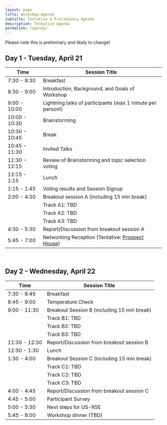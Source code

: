 ```yaml
---
layout: page
title: Workshop Agenda
subtitle: Tentative & Preliminary Agenda
description: Tentative Agenda
permalink: /agenda/
---
```


Please note this is preliminary and likely to change!

## Day 1 - Tuesday, April 21


| Time | Session Title |
| ------ | ----- |
| 7:30 - 8:30 |  Breakfast |
| 8:30 - 9:00 | Introduction, Background, and Goals of Workshop |
| 9:00 - 10:00 | Lightning talks of participants (max 1 minute per person!)  |
| 10:00 - 10:30 | Brainstorming |
| 10:30 - 10:45 | Break |
| 10:45 - 11:30 | Invited Talks |
| 11:30 - 12:15 | Review of Brainstorming and topic selection voting |
| 12:15  - 1:15 | Lunch |
| 1:15 - 1:45 | Voting results and Session Signup |
| 2:00 - 4:30 | Breakout session A (including 15 min break) |
|             |  Track A1: TBD |
|             |  Track A2: TBD |
|             |  Track A3: TBD |
| 4:30 - 5:30 | Report/Discussion from breakout session A |
| 5:45 - 7:00 | Networking Reception (Tentative: [Prospect House](https://www.princeton.edu/prospecthouse/index.html)) |

<br>

## Day 2 - Wednesday, April 22

| Time | Session Title |
| ------ | ----- |
| 7:30 - 8:45 |  Breakfast |
| 8:45 - 9:00 | Temperature Check |
| 9:00 - 11:30  | Breakout Session B (including 15 min break) |
|             |  Track B1: TBD |
|             |  Track B2: TBD |
|             |  Track B3: TBD |
| 11:30 - 12:30 | Report/Discussion from breakout session B |
| 12:30 - 1:30 | Lunch |
| 1:30 - 4:00| Breakout Session C (including 15 min break) |
|             |  Track C1: TBD |
|             |  Track C2: TBD |
|             |  Track C3: TBD |
| 4:00 - 4:45 | Report/Discussion from breakout session C |
| 4:45 - 5:00 | Participant Survey |
| 5:00 - 5:30 | Next steps for US-RSE |
| 5:45 - 8:00 | Workshop dinner (TBD) |
